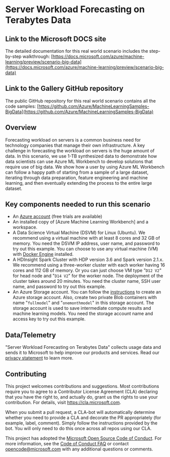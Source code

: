
# Server Workload Forecasting on Terabytes Data

## Link to the Microsoft DOCS site

The detailed documentation for this real world scenario includes the step-by-step walkthrough:
[https://docs.microsoft.com/azure/machine-learning/preview/scenario-big-data](https://docs.microsoft.com/azure/machine-learning/preview/scenario-big-data)

## Link to the Gallery GitHub repository

The public GitHub repository for this real world scenario contains all the code samples:
[https://github.com/Azure/MachineLearningSamples-BigData](https://github.com/Azure/MachineLearningSamples-BigData)

## Overview

Forecasting workload on servers is a common business need for technology companies that manage their own infrastructure. A key challenge in forecasting the workload on servers is the huge amount of data. In this scenario, we use 1-TB synthesized data to demonstrate how data scientists can use Azure ML Workbench to develop solutions that require use of big data. We show how a user by using Azure ML Workbench can follow a happy path of starting from a sample of a large dataset, iterating through data preparation, feature engineering and machine learning, and then eventually extending the process to the entire large dataset.


## Key components needed to run this scenario

* An [Azure account](https://azure.microsoft.com/free/) (free trials are available)
* An installed copy of [Azure Machine Learning Workbench] and a workspace.
* A Data Science Virtual Machine (DSVM) for Linux (Ubuntu).  We recommend using a virtual machine with at least 8 cores and 32 GB of memory.  You need the DSVM IP address, user name, and password to try out this example. You can choose to use any virtual machine (VM) with [Docker Engine](https://docs.docker.com/engine/) installed.
* A HDInsight Spark Cluster with HDP version 3.6 and Spark version 2.1.x.  We recommend using a three-worker cluster with each worker having 16 cores and 112 GB of memory. Or you can just choose VM type "`D12 V2`" for head node and "`D14 V2`" for the worker node. The deployment of the cluster takes around 20 minutes. You need the cluster name, SSH user name, and password to try out this example.
* An Azure Storage account. You can follow the [instructions](https://docs.microsoft.com/azure/storage/common/storage-create-storage-account) to create an Azure storage account. Also, create two private Blob containers with name "`fullmodel`" and "`onemonthmodel`" in this storage account. The storage account is used to save intermediate compute results and machine learning models. You need the storage account name and access key to try out this example. 


## Data/Telemetry
"Server Workload Forecasting on Terabytes Data" collects usage data and sends it to Microsoft to help improve our products and services. Read our [privacy statement](http://go.microsoft.com/fwlink/?LinkId=521839) to learn more. 


## Contributing

This project welcomes contributions and suggestions.  Most contributions require you to agree to a
Contributor License Agreement (CLA) declaring that you have the right to, and actually do, grant us
the rights to use your contribution. For details, visit https://cla.microsoft.com.

When you submit a pull request, a CLA-bot will automatically determine whether you need to provide
a CLA and decorate the PR appropriately (for example, label, comment). Simply follow the instructions
provided by the bot. You will only need to do this once across all repos using our CLA.

This project has adopted the [Microsoft Open Source Code of Conduct](https://opensource.microsoft.com/codeofconduct/).
For more information, see the [Code of Conduct FAQ](https://opensource.microsoft.com/codeofconduct/faq/) or
contact [opencode@microsoft.com](mailto:opencode@microsoft.com) with any additional questions or comments.
